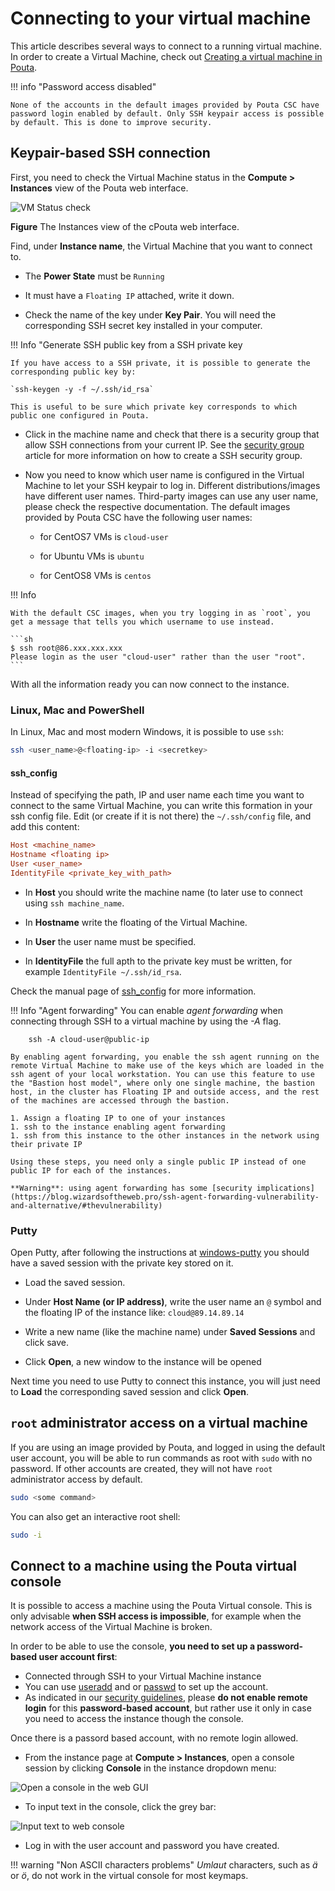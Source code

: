 # Connecting to your virtual machine

This article describes several ways to connect to a running virtual machine. In order to create a Virtual Machine, check out [Creating a virtual machine in Pouta](../launch-vm-from-web-gui/).

!!! info "Password access disabled"

    None of the accounts in the default images provided by Pouta CSC have password login enabled by default. Only SSH keypair access is possible by default. This is done to improve security.

## Keypair-based SSH connection

First, you need to check the Virtual Machine status in the **Compute > Instances** view of the Pouta web interface.

![VM Status check](/img/pouta-instance-details.png)

**Figure** The Instances view of the cPouta web interface.

Find, under **Instance name**, the Virtual Machine that you want to connect to.

* The **Power State** must be `Running`

* It must have a `Floating IP` attached, write it down.

* Check the name of the key under **Key Pair**. You will need the corresponding SSH secret key installed in your computer.

!!! Info "Generate SSH public key from a SSH private key

    If you have access to a SSH private, it is possible to generate the corresponding public key by:

    `ssh-keygen -y -f ~/.ssh/id_rsa`

    This is useful to be sure which private key corresponds to which public one configured in Pouta.

* Click in the machine name and check that there is a security group that allow SSH connections from your current IP. See the [security group](../launch-vm-from-web-gui/#firewalls-and-security-groups) article for more information on how to create a SSH security group.

* Now you need to know which user name is configured in the Virtual Machine to let your SSH keypair to log in. Different distributions/images have different user names. Third-party images can use any user name, please check the respective documentation. The default images provided by Pouta CSC have the following user names:

    * for CentOS7 VMs is `cloud-user`

    * for Ubuntu VMs is `ubuntu`

    * for CentOS8 VMs is `centos`

!!! Info

    With the default CSC images, when you try logging in as `root`, you get a message that tells you which username to use instead.

    ```sh
    $ ssh root@86.xxx.xxx.xxx               
    Please login as the user "cloud-user" rather than the user "root".
    ```

With all the information ready you can now connect to the instance.

### Linux, Mac and PowerShell

In Linux, Mac and most modern Windows, it is possible to use `ssh`:

```sh
ssh <user_name>@<floating-ip> -i <secretkey>
```

#### ssh_config

Instead of specifying the path, IP and user name each time you want to connect to the same Virtual Machine, you can write this formation in your ssh config file. Edit (or create if it is not there) the `~/.ssh/config` file, and add this content:

```ini
Host <machine_name>
Hostname <floating ip>
User <user_name>
IdentityFile <private_key_with_path>
```

* In **Host** you should write the machine name (to later use to connect using `ssh machine_name`.

* In **Hostname** write the floating of the Virtual Machine.

* In **User** the user name must be specified.

* In **IdentityFile** the full apth to the private key must be written, for example `IdentityFile ~/.ssh/id_rsa`.

Check the manual page of [ssh_config](https://linux.die.net/man/5/ssh_config) for more information.

!!! Info "Agent forwarding"
    You can enable *agent forwarding* when connecting through SSH to a virtual machine by using the *-A* flag.

        ssh -A cloud-user@public-ip

    By enabling agent forwarding, you enable the ssh agent running on the remote Virtual Machine to make use of the keys which are loaded in the ssh agent of your local workstation. You can use this feature to use the "Bastion host model", where only one single machine, the bastion host, in the cluster has Floating IP and outside access, and the rest of the machines are accessed through the bastion. 
    
    1. Assign a floating IP to one of your instances
    1. ssh to the instance enabling agent forwarding
    1. ssh from this instance to the other instances in the network using their private IP
    
    Using these steps, you need only a single public IP instead of one public IP for each of the instances.

    **Warning**: using agent forwarding has some [security implications](https://blog.wizardsoftheweb.pro/ssh-agent-forwarding-vulnerability-and-alternative/#thevulnerability) 

### Putty

Open Putty, after following the instructions at [windows-putty](http://localhost:8000/cloud/pouta/launch-vm-from-web-gui/#windows-putty) you should have a saved session with the private key stored on it.

* Load the saved session.

* Under **Host Name (or IP address)**, write the user name an `@` symbol and the floating IP of the instance like: `cloud@89.14.89.14`

* Write a new name (like the machine name) under **Saved Sessions** and click save.

* Click **Open**, a new window to the instance will be opened

Next time you need to use Putty to connect this instance, you will just need to **Load** the corresponding saved session and click **Open**.


## `root` administrator access on a virtual machine

If you are using an image provided by Pouta, and logged in using the default user account, you will be able to run commands as root with `sudo` with no password. If other accounts are created, they will not have `root` administrator access by default.

```sh
sudo <some command>
```

You can also get an interactive root shell:

```sh
sudo -i
```

## Connect to a machine using the Pouta virtual console

It is possible to access a machine using the Pouta Virtual console. This is only advisable **when SSH access is impossible**, for example when the network access of the Virtual Machine is broken.

In order to be able to use the console, **you need to set up a password-based user account first**:

* Connected through SSH to your Virtual Machine instance
* You can use [useradd](https://linux.die.net/man/8/useradd) and or [passwd](https://linux.die.net/man/1/passwd) to set up the account. 
* As indicated in our [security guidelines](../security/#disable-password-login-use-keys), please **do not enable remote login** for this **password-based account**, but rather use it only in case you need to access the instance though the console.

Once there is a passord based account, with no remote login allowed.

* From the instance page at **Compute > Instances**, open a console session by clicking **Console** in the instance dropdown menu:

![Open a console in the web GUI](/img/console-button-horizon.png)

* To input text in the console, click the grey bar:

![Input text to web console](/img/pouta-instances-terminal.png)

* Log in with the user account and password you have created.

!!! warning "Non ASCII characters problems"
    *Umlaut* characters, such as *ä* or *ö*, do not work in the virtual 
    console for most keymaps.


